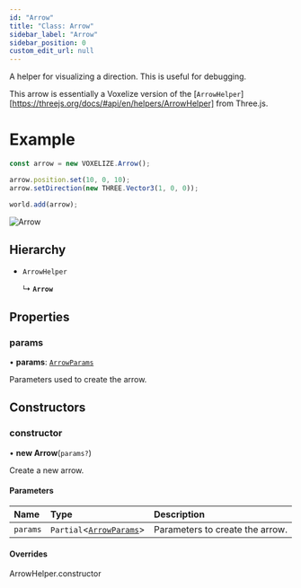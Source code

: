 ```yaml
---
id: "Arrow"
title: "Class: Arrow"
sidebar_label: "Arrow"
sidebar_position: 0
custom_edit_url: null
---
```


A helper for visualizing a direction. This is useful for debugging.

This arrow is essentially a Voxelize version of the [`ArrowHelper`][https://threejs.org/docs/#api/en/helpers/ArrowHelper] from Three.js.

# Example
```ts
const arrow = new VOXELIZE.Arrow();

arrow.position.set(10, 0, 10);
arrow.setDirection(new THREE.Vector3(1, 0, 0));

world.add(arrow);
```

![Arrow](/img/arrow.png)

## Hierarchy

- `ArrowHelper`

  ↳ **`Arrow`**

## Properties

### params

• **params**: [`ArrowParams`](../modules.md#arrowparams)

Parameters used to create the arrow.

## Constructors

### constructor

• **new Arrow**(`params?`)

Create a new arrow.

#### Parameters

| Name | Type | Description |
| :------ | :------ | :------ |
| `params` | `Partial`<[`ArrowParams`](../modules.md#arrowparams)\> | Parameters to create the arrow. |

#### Overrides

ArrowHelper.constructor
